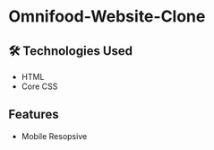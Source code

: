 # Omnifood-Website-Clone

## 🛠 Technologies Used
- HTML
- Core CSS 

<!-- ## 💻Demo Link 

 you can view this project [Product Home Page](https://harshadbirajdar.github.io/product-landing-page/) -->

## Features
- Mobile Resopsive

